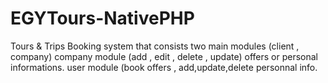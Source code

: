 # EGYTours-NativePHP
Tours &amp; Trips Booking system that consists two main modules (client , company) 
company module (add , edit , delete , update) offers or personal informations.
user module (book offers , add,update,delete personnal info.
